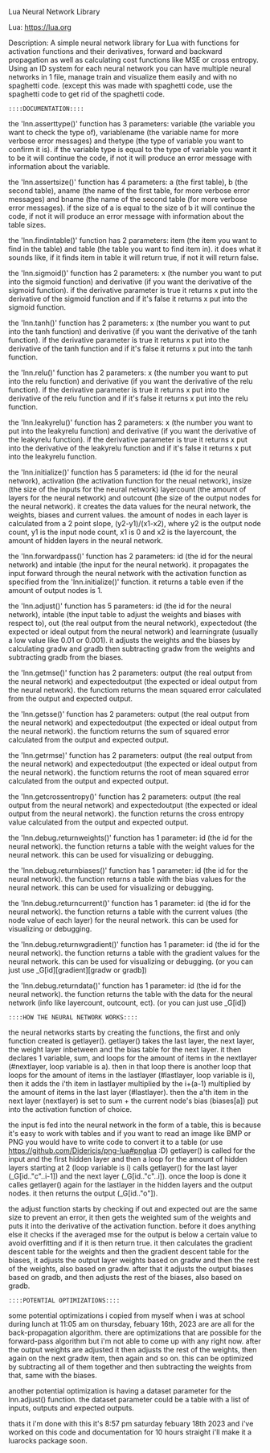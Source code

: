 Lua Neural Network Library

Lua: https://lua.org

Description:
A simple neural network library for Lua with functions for activation functions and their derivatives,
forward and backward propagation as well as calculating cost functions like MSE or cross entropy.
Using an ID system for each neural network you can have multiple neural networks in 1 file, manage
train and visualize them easily and with no spaghetti code. (except this was made with spaghetti code,
use the spaghetti code to get rid of the spaghetti code.

    ::::DOCUMENTATION::::

the 'lnn.asserttype()' function has 3 parameters: variable (the variable you want to check the type of), variablename (the variable name for more verbose error messages) and thetype
(the type of variable you want to confirm it is). if the variable type is equal to the type of variable you want it to be it will continue the code, if not it will produce an error
message with information about the variable.

the 'lnn.assertsize()' function has 4 parameters: a (the first table), b (the second table), aname (the name of the first table, for more verbose error messages) and bname (the name
of the second table (for more verbose error messages). if the size of a is equal to the size of b it will continue the code, if not it will produce an error message with information
about the table sizes.

the 'lnn.findintable()' function has 2 parameters: item (the item you want to find in the table) and table (the table you want to find item in). it does what it sounds like, if it
finds item in table it will return true, if not it will return false.

the 'lnn.sigmoid()' function has 2 parameters: x (the number you want to put into the sigmoid function) and derivative (if you want the derivative of the sigmoid function). if the
derivative parameter is true it returns x put into the derivative of the sigmoid function and if it's false it returns x put into the sigmoid function.

the 'lnn.tanh()' function has 2 parameters: x (the number you want to put into the tanh function) and derivative (if you want the derivative of the tanh function). if the
derivative parameter is true it returns x put into the derivative of the tanh function and if it's false it returns x put into the tanh function.

the 'lnn.relu()' function has 2 parameters: x (the number you want to put into the relu function) and derivative (if you want the derivative of the relu function). if the
derivative parameter is true it returns x put into the derivative of the relu function and if it's false it returns x put into the relu function.

the 'lnn.leakyrelu()' function has 2 parameters: x (the number you want to put into the leakyrelu function) and derivative (if you want the derivative of the leakyrelu function).
if the derivative parameter is true it returns x put into the derivative of the leakyrelu function and if it's false it returns x put into the leakyrelu function.

the 'lnn.initialize()' function has 5 parameters: id (the id for the neural network), activation (the activation function for the neual network), insize (the size of the inputs for
the neural network) layercount (the amount of layers for the neural network) and outcount (the size of the output nodes for the neural network). it creates the data values for the
neural network, the weights, biases and current values. the amount of nodes in each layer is calculated from a 2 point slope, (y2-y1)/(x1-x2), where y2 is the output node count, y1
is the input node count, x1 is 0 and x2 is the layercount, the amount of hidden layers in the neural network.

the 'lnn.forwardpass()' function has 2 parameters: id (the id for the neural network) and intable (the input for the neural network). it propagates the input forward through the
neural network with the activation function as specified from the 'lnn.initialize()' function. it returns a table even if the amount of output nodes is 1. 
 
the 'lnn.adjust()' function has 5 parameters: id (the id for the neural network), intable (the input table to adjust the weights and biases with respect to), out (the real output
from the neural network), expectedout (the expected or ideal output from the neural network) and learningrate (usually a low value like 0.01 or 0.001). it adjusts the weights and
the biases by calculating gradw and gradb then subtracting gradw from the weights and subtracting gradb from the biases.

the 'lnn.getmse()' function has 2 parameters: output (the real output from the neural network) and expectedoutput (the expected or ideal output from the neural network). the functiom
returns the mean squared error calculated from the output and expected output.

the 'lnn.getsse()' function has 2 parameters: output (the real output from the neural network) and expectedoutput (the expected or ideal output from the neural network). the functiom
returns the sum of squared error calculated from the output and expected output.

the 'lnn.getrmse)' function has 2 parameters: output (the real output from the neural network) and expectedoutput (the expected or ideal output from the neural network). the functiom
returns the root of mean squared error calculated from the output and expected output.

the 'lnn.getcrossentropy()' function has 2 parameters: output (the real output from the neural network) and expectedoutput (the expected or ideal output from the neural network). the
function returns the cross entropy value calculated from the output and expected output. 

the 'lnn.debug.returnweights()' function has 1 parameter: id (the id for the neural network). the function returns a table with the weight values for the neural network. this can
be used for visualizing or debugging.

the 'lnn.debug.returnbiases()' function has 1 parameter: id (the id for the neural network). the function returns a table with the bias values for the neural network. this can be
used for visualizing or debugging.

the 'lnn.debug.returncurrent()' function has 1 parameter: id (the id for the neural network). the function returns a table with the current values (the node value of each layer) for
the neural network. this can be used for visualizing or debugging.

the 'lnn.debug.returnwgradient()' function has 1 parameter: id (the id for the neural network). the function returns a table with the gradient values for the neural network. this can
be used for visualizing or debugging. (or you can just use _G[id][gradient][gradw or gradb])

the 'lnn.debug.returndata()' function has 1 parameter: id (the id for the neural network). the function returns the table with the data for the neural network (info like layercount,
outcount, ect). (or you can just use _G[id])

    ::::HOW THE NEURAL NETWORK WORKS::::

the neural networks starts by creating the functions, the first and only function created is getlayer(). getlayer() takes the last layer, the next layer, the weight layer inbetween
and the bias table for the next layer. it then declares 1 variable, sum, and loops for the amount of items in the nextlayer (#nextlayer, loop variable is a). then in that loop there
is another loop that loops for the amount of items in the lastlayer (#lastlayer, loop variable is i), then it adds the i'th item in lastlayer multiplied by the i+(a-1) multiplied by
the amount of items in the last layer (#lastlayer). then the a'th item in the next layer (nextlayer) is set to sum + the current node's bias (biases[a]) put into the activation
function of choice.

the input is fed into the neural network in the form of a table, this is because it's easy to work with tables and if you want to read an image like BMP or PNG you would have to
write code to convert it to a table (or use https://github.com/Didericis/png-lua#pnglua :D) getlayer() is called for the input and the first hidden layer and then a loop for the
amount of hidden layers starting at 2 (loop variable is i) calls getlayer() for the last layer (_G[id.."c"..i-1]) and the next layer (_G[id.."c"..i]). once the loop is done it calles
getlayer() again for the lastlayer in the hidden layers and the output nodes. it then returns the output (_G[id.."o"]).

the adjust function starts by checking if out and expected out are the same size to prevent an error, it then gets the weighted sum of the weights and puts it into the derivative of
the activation function. before it does anything else it checks if the averaged mse for the output is below a certain value to avoid overfitting and if it is then return true. it then
calculates the gradient descent table for the weights and then the gradient descent table for the biases, it adjusts the output layer weights based on gradw and then the rest of the
weights, also based on gradw. after that it adjusts the output biases based on gradb, and then adjusts the rest of the biases, also based on gradb.

    ::::POTENTIAL OPTIMIZATIONS::::

some potential optimizations i copied from myself when i was at school during lunch at 11:05 am on thursday, febuary 16th, 2023 are are all for the back-propagation algorithm. there
are optimizations that are possible for the forward-pass algorithm but i'm not able to come up with any right now. after the output weights are adjusted it then adjusts the rest of
the weights, then again on the next gradw item, then again and so on. this can be optimized by subtracting all of them together and then subtracting the weights from that, same with
the biases.

another potential optimization is having a dataset parameter for the lnn.adjust() function. the dataset parameter could be a table with a list of inputs, outputs and expected outputs.

thats it i'm done with this it's 8:57 pm saturday febuary 18th 2023 and i've worked on this code and documentation for 10 hours straight i'll make it a luarocks package soon.
